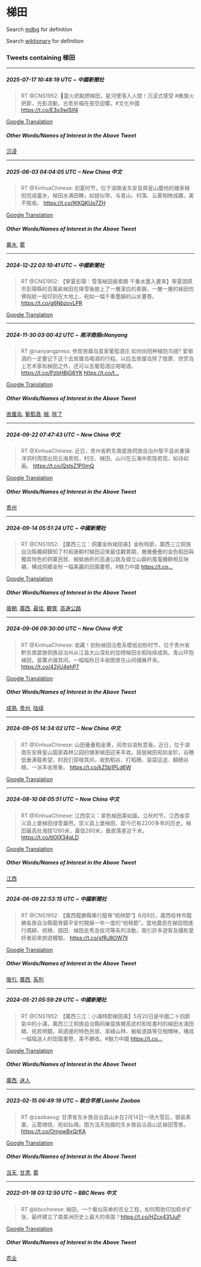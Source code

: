 # 梯田

Search [mdbg](https://www.mdbg.net/chinese/dictionary?page=worddict&wdrst=0&wdqb=梯田) for definition

Search [wiktionary](https://en.wiktionary.org/wiki/梯田) for definition

### Tweets containing 梯田

___
##### 2025-07-17 10:48:19 UTC ~ 中國新聞社
> RT @CNS1952: 🤩當火把點燃梯田，星河便落入人間！沉浸式感受 #彝族火把節，光影流動，古老祈福在夜空迴響。#文化中國 https://t.co/E3o3wlSif4

[Google Translation](https://translate.google.com/?hi=en&tab=TT&sl=zh-CN&tl=en&op=translate&text=RT+%40CNS1952%3A+%F0%9F%A4%A9%E7%95%B6%E7%81%AB%E6%8A%8A%E9%BB%9E%E7%87%83%E6%A2%AF%E7%94%B0%EF%BC%8C%E6%98%9F%E6%B2%B3%E4%BE%BF%E8%90%BD%E5%85%A5%E4%BA%BA%E9%96%93%EF%BC%81%E6%B2%89%E6%B5%B8%E5%BC%8F%E6%84%9F%E5%8F%97+%23%E5%BD%9D%E6%97%8F%E7%81%AB%E6%8A%8A%E7%AF%80%EF%BC%8C%E5%85%89%E5%BD%B1%E6%B5%81%E5%8B%95%EF%BC%8C%E5%8F%A4%E8%80%81%E7%A5%88%E7%A6%8F%E5%9C%A8%E5%A4%9C%E7%A9%BA%E8%BF%B4%E9%9F%BF%E3%80%82%23%E6%96%87%E5%8C%96%E4%B8%AD%E5%9C%8B+https%3A%2F%2Ft.co%2FE3o3wlSif4)
##### Other Words/Names of Interest in the Above Tweet
[沉浸](沉浸.md)
___
##### 2025-06-03 04:04:05 UTC ~ New China 中文
> RT @XinhuaChinese: 初夏时节，位于湖南省东安县舜皇山腹地的塘家梯田完成蓄水，梯田水满田畴，如链似带，与青山、村落、云雾相映成趣，美不胜收。 https://t.co/IKKQKUo7ZH

[Google Translation](https://translate.google.com/?hi=en&tab=TT&sl=zh-CN&tl=en&op=translate&text=RT+%40XinhuaChinese%3A+%E5%88%9D%E5%A4%8F%E6%97%B6%E8%8A%82%EF%BC%8C%E4%BD%8D%E4%BA%8E%E6%B9%96%E5%8D%97%E7%9C%81%E4%B8%9C%E5%AE%89%E5%8E%BF%E8%88%9C%E7%9A%87%E5%B1%B1%E8%85%B9%E5%9C%B0%E7%9A%84%E5%A1%98%E5%AE%B6%E6%A2%AF%E7%94%B0%E5%AE%8C%E6%88%90%E8%93%84%E6%B0%B4%EF%BC%8C%E6%A2%AF%E7%94%B0%E6%B0%B4%E6%BB%A1%E7%94%B0%E7%95%B4%EF%BC%8C%E5%A6%82%E9%93%BE%E4%BC%BC%E5%B8%A6%EF%BC%8C%E4%B8%8E%E9%9D%92%E5%B1%B1%E3%80%81%E6%9D%91%E8%90%BD%E3%80%81%E4%BA%91%E9%9B%BE%E7%9B%B8%E6%98%A0%E6%88%90%E8%B6%A3%EF%BC%8C%E7%BE%8E%E4%B8%8D%E8%83%9C%E6%94%B6%E3%80%82+https%3A%2F%2Ft.co%2FIKKQKUo7ZH)
##### Other Words/Names of Interest in the Above Tweet
[蓄水](蓄水.md), [雾](雾.md)
___
##### 2024-12-22 03:10:41 UTC ~ 中國新聞社
> RT @CNS1952: 【寧夏彭陽：雪落梯田披素錦 千重水墨入畫來】寧夏固原市彭陽縣的百萬畝梯田在降雪後披上了一層潔白的素錦，一層一層的梯田仿佛指紋一般印刻在大地上，宛如一幅千重墨韻的山水畫卷。 https://t.co/g6NbzovLPR

[Google Translation](https://translate.google.com/?hi=en&tab=TT&sl=zh-CN&tl=en&op=translate&text=RT+%40CNS1952%3A+%E3%80%90%E5%AF%A7%E5%A4%8F%E5%BD%AD%E9%99%BD%EF%BC%9A%E9%9B%AA%E8%90%BD%E6%A2%AF%E7%94%B0%E6%8A%AB%E7%B4%A0%E9%8C%A6+%E5%8D%83%E9%87%8D%E6%B0%B4%E5%A2%A8%E5%85%A5%E7%95%AB%E4%BE%86%E3%80%91%E5%AF%A7%E5%A4%8F%E5%9B%BA%E5%8E%9F%E5%B8%82%E5%BD%AD%E9%99%BD%E7%B8%A3%E7%9A%84%E7%99%BE%E8%90%AC%E7%95%9D%E6%A2%AF%E7%94%B0%E5%9C%A8%E9%99%8D%E9%9B%AA%E5%BE%8C%E6%8A%AB%E4%B8%8A%E4%BA%86%E4%B8%80%E5%B1%A4%E6%BD%94%E7%99%BD%E7%9A%84%E7%B4%A0%E9%8C%A6%EF%BC%8C%E4%B8%80%E5%B1%A4%E4%B8%80%E5%B1%A4%E7%9A%84%E6%A2%AF%E7%94%B0%E4%BB%BF%E4%BD%9B%E6%8C%87%E7%B4%8B%E4%B8%80%E8%88%AC%E5%8D%B0%E5%88%BB%E5%9C%A8%E5%A4%A7%E5%9C%B0%E4%B8%8A%EF%BC%8C%E5%AE%9B%E5%A6%82%E4%B8%80%E5%B9%85%E5%8D%83%E9%87%8D%E5%A2%A8%E9%9F%BB%E7%9A%84%E5%B1%B1%E6%B0%B4%E7%95%AB%E5%8D%B7%E3%80%82+https%3A%2F%2Ft.co%2Fg6NbzovLPR)
___
##### 2024-11-30 03:00:42 UTC ~ 南洋商报eNanyang
> RT @nanyangpress: 参观峇厘岛首家葡萄酒庄 如何向阳种植防鸟贼? 爱喝酒的一定要记下这个去峇厘岛喝酒的行程。以后去峇厘岛除了按摩、欣赏岛上艺术家和梯田之外，还可以去葡萄酒庄喝喝酒。https://t.co/PzbHBjG6YK https://t.co/t…

[Google Translation](https://translate.google.com/?hi=en&tab=TT&sl=zh-CN&tl=en&op=translate&text=RT+%40nanyangpress%3A+%E5%8F%82%E8%A7%82%E5%B3%87%E5%8E%98%E5%B2%9B%E9%A6%96%E5%AE%B6%E8%91%A1%E8%90%84%E9%85%92%E5%BA%84+%E5%A6%82%E4%BD%95%E5%90%91%E9%98%B3%E7%A7%8D%E6%A4%8D%E9%98%B2%E9%B8%9F%E8%B4%BC%3F+%E7%88%B1%E5%96%9D%E9%85%92%E7%9A%84%E4%B8%80%E5%AE%9A%E8%A6%81%E8%AE%B0%E4%B8%8B%E8%BF%99%E4%B8%AA%E5%8E%BB%E5%B3%87%E5%8E%98%E5%B2%9B%E5%96%9D%E9%85%92%E7%9A%84%E8%A1%8C%E7%A8%8B%E3%80%82%E4%BB%A5%E5%90%8E%E5%8E%BB%E5%B3%87%E5%8E%98%E5%B2%9B%E9%99%A4%E4%BA%86%E6%8C%89%E6%91%A9%E3%80%81%E6%AC%A3%E8%B5%8F%E5%B2%9B%E4%B8%8A%E8%89%BA%E6%9C%AF%E5%AE%B6%E5%92%8C%E6%A2%AF%E7%94%B0%E4%B9%8B%E5%A4%96%EF%BC%8C%E8%BF%98%E5%8F%AF%E4%BB%A5%E5%8E%BB%E8%91%A1%E8%90%84%E9%85%92%E5%BA%84%E5%96%9D%E5%96%9D%E9%85%92%E3%80%82https%3A%2F%2Ft.co%2FPzbHBjG6YK+https%3A%2F%2Ft.co%2Ft%E2%80%A6)
##### Other Words/Names of Interest in the Above Tweet
[峇厘岛](峇厘岛.md), [葡萄酒](葡萄酒.md), [贼](贼.md), [除了](除了.md)
___
##### 2024-09-22 07:47:43 UTC ~ New China 中文
> RT @XinhuaChinese: 近日，贵州省黔东南苗族侗族自治州黎平县尚重镇洋洞村周围出现云海景观，村庄、梯田、山川在云海中若隐若现，如诗如画。 https://t.co/QstsZ1P0mQ

[Google Translation](https://translate.google.com/?hi=en&tab=TT&sl=zh-CN&tl=en&op=translate&text=RT+%40XinhuaChinese%3A+%E8%BF%91%E6%97%A5%EF%BC%8C%E8%B4%B5%E5%B7%9E%E7%9C%81%E9%BB%94%E4%B8%9C%E5%8D%97%E8%8B%97%E6%97%8F%E4%BE%97%E6%97%8F%E8%87%AA%E6%B2%BB%E5%B7%9E%E9%BB%8E%E5%B9%B3%E5%8E%BF%E5%B0%9A%E9%87%8D%E9%95%87%E6%B4%8B%E6%B4%9E%E6%9D%91%E5%91%A8%E5%9B%B4%E5%87%BA%E7%8E%B0%E4%BA%91%E6%B5%B7%E6%99%AF%E8%A7%82%EF%BC%8C%E6%9D%91%E5%BA%84%E3%80%81%E6%A2%AF%E7%94%B0%E3%80%81%E5%B1%B1%E5%B7%9D%E5%9C%A8%E4%BA%91%E6%B5%B7%E4%B8%AD%E8%8B%A5%E9%9A%90%E8%8B%A5%E7%8E%B0%EF%BC%8C%E5%A6%82%E8%AF%97%E5%A6%82%E7%94%BB%E3%80%82+https%3A%2F%2Ft.co%2FQstsZ1P0mQ)
##### Other Words/Names of Interest in the Above Tweet
[贵州](贵州.md)
___
##### 2024-09-14 05:51:24 UTC ~ 中國新聞社
> RT @CNS1952: 【廣西三江：侗寨金秋梯田美】金秋時節，廣西三江侗族自治縣獨峒鎮知了村和唐朝村梯田迎來最佳觀賞期，層層疊疊的金色稻田與獨具特色的侗寨民居、蜿蜒曲折的高速公路及聳立山巔的風電機群相互映襯，構成侗鄉金秋一幅美麗的田園畫卷。#魅力中國 https://t.co…

[Google Translation](https://translate.google.com/?hi=en&tab=TT&sl=zh-CN&tl=en&op=translate&text=RT+%40CNS1952%3A+%E3%80%90%E5%BB%A3%E8%A5%BF%E4%B8%89%E6%B1%9F%EF%BC%9A%E4%BE%97%E5%AF%A8%E9%87%91%E7%A7%8B%E6%A2%AF%E7%94%B0%E7%BE%8E%E3%80%91%E9%87%91%E7%A7%8B%E6%99%82%E7%AF%80%EF%BC%8C%E5%BB%A3%E8%A5%BF%E4%B8%89%E6%B1%9F%E4%BE%97%E6%97%8F%E8%87%AA%E6%B2%BB%E7%B8%A3%E7%8D%A8%E5%B3%92%E9%8E%AE%E7%9F%A5%E4%BA%86%E6%9D%91%E5%92%8C%E5%94%90%E6%9C%9D%E6%9D%91%E6%A2%AF%E7%94%B0%E8%BF%8E%E4%BE%86%E6%9C%80%E4%BD%B3%E8%A7%80%E8%B3%9E%E6%9C%9F%EF%BC%8C%E5%B1%A4%E5%B1%A4%E7%96%8A%E7%96%8A%E7%9A%84%E9%87%91%E8%89%B2%E7%A8%BB%E7%94%B0%E8%88%87%E7%8D%A8%E5%85%B7%E7%89%B9%E8%89%B2%E7%9A%84%E4%BE%97%E5%AF%A8%E6%B0%91%E5%B1%85%E3%80%81%E8%9C%BF%E8%9C%92%E6%9B%B2%E6%8A%98%E7%9A%84%E9%AB%98%E9%80%9F%E5%85%AC%E8%B7%AF%E5%8F%8A%E8%81%B3%E7%AB%8B%E5%B1%B1%E5%B7%94%E7%9A%84%E9%A2%A8%E9%9B%BB%E6%A9%9F%E7%BE%A4%E7%9B%B8%E4%BA%92%E6%98%A0%E8%A5%AF%EF%BC%8C%E6%A7%8B%E6%88%90%E4%BE%97%E9%84%89%E9%87%91%E7%A7%8B%E4%B8%80%E5%B9%85%E7%BE%8E%E9%BA%97%E7%9A%84%E7%94%B0%E5%9C%92%E7%95%AB%E5%8D%B7%E3%80%82%23%E9%AD%85%E5%8A%9B%E4%B8%AD%E5%9C%8B+https%3A%2F%2Ft.co%E2%80%A6)
##### Other Words/Names of Interest in the Above Tweet
[唐朝](唐朝.md), [廣西](廣西.md), [最佳](最佳.md), [觀賞](觀賞.md), [高速公路](高速公路.md)
___
##### 2024-09-06 09:30:00 UTC ~ New China 中文
> RT @XinhuaChinese: 收藏！初秋梯田治愈系壁纸初秋时节，位于贵州省黔东南苗族侗族自治州从江县大山深处的加榜梯田水稻陆续成熟。青山环抱梯田，苗寨点缀其间，一幅幅秋日丰收图景在山间铺展开来。 https://t.co/42jiU4ehP7

[Google Translation](https://translate.google.com/?hi=en&tab=TT&sl=zh-CN&tl=en&op=translate&text=RT+%40XinhuaChinese%3A+%E6%94%B6%E8%97%8F%EF%BC%81%E5%88%9D%E7%A7%8B%E6%A2%AF%E7%94%B0%E6%B2%BB%E6%84%88%E7%B3%BB%E5%A3%81%E7%BA%B8%E5%88%9D%E7%A7%8B%E6%97%B6%E8%8A%82%EF%BC%8C%E4%BD%8D%E4%BA%8E%E8%B4%B5%E5%B7%9E%E7%9C%81%E9%BB%94%E4%B8%9C%E5%8D%97%E8%8B%97%E6%97%8F%E4%BE%97%E6%97%8F%E8%87%AA%E6%B2%BB%E5%B7%9E%E4%BB%8E%E6%B1%9F%E5%8E%BF%E5%A4%A7%E5%B1%B1%E6%B7%B1%E5%A4%84%E7%9A%84%E5%8A%A0%E6%A6%9C%E6%A2%AF%E7%94%B0%E6%B0%B4%E7%A8%BB%E9%99%86%E7%BB%AD%E6%88%90%E7%86%9F%E3%80%82%E9%9D%92%E5%B1%B1%E7%8E%AF%E6%8A%B1%E6%A2%AF%E7%94%B0%EF%BC%8C%E8%8B%97%E5%AF%A8%E7%82%B9%E7%BC%80%E5%85%B6%E9%97%B4%EF%BC%8C%E4%B8%80%E5%B9%85%E5%B9%85%E7%A7%8B%E6%97%A5%E4%B8%B0%E6%94%B6%E5%9B%BE%E6%99%AF%E5%9C%A8%E5%B1%B1%E9%97%B4%E9%93%BA%E5%B1%95%E5%BC%80%E6%9D%A5%E3%80%82+https%3A%2F%2Ft.co%2F42jiU4ehP7)
##### Other Words/Names of Interest in the Above Tweet
[成熟](成熟.md), [贵州](贵州.md), [陆续](陆续.md)
___
##### 2024-09-05 14:34:02 UTC ~ New China 中文
> RT @XinhuaChinese: 山田叠叠稻金黄，风吹谷浪秋意香。近日，位于湖南东安舜皇山国家森林公园的塘家梯田迎来丰收。层层梯田宛如金阶，谷穗低垂满载希望。村民们穿梭其间，收割稻谷、打稻穗、装袋运送、翻晒谷粮，一派丰收景象。 https://t.co/kZ5b1PLd6W

[Google Translation](https://translate.google.com/?hi=en&tab=TT&sl=zh-CN&tl=en&op=translate&text=RT+%40XinhuaChinese%3A+%E5%B1%B1%E7%94%B0%E5%8F%A0%E5%8F%A0%E7%A8%BB%E9%87%91%E9%BB%84%EF%BC%8C%E9%A3%8E%E5%90%B9%E8%B0%B7%E6%B5%AA%E7%A7%8B%E6%84%8F%E9%A6%99%E3%80%82%E8%BF%91%E6%97%A5%EF%BC%8C%E4%BD%8D%E4%BA%8E%E6%B9%96%E5%8D%97%E4%B8%9C%E5%AE%89%E8%88%9C%E7%9A%87%E5%B1%B1%E5%9B%BD%E5%AE%B6%E6%A3%AE%E6%9E%97%E5%85%AC%E5%9B%AD%E7%9A%84%E5%A1%98%E5%AE%B6%E6%A2%AF%E7%94%B0%E8%BF%8E%E6%9D%A5%E4%B8%B0%E6%94%B6%E3%80%82%E5%B1%82%E5%B1%82%E6%A2%AF%E7%94%B0%E5%AE%9B%E5%A6%82%E9%87%91%E9%98%B6%EF%BC%8C%E8%B0%B7%E7%A9%97%E4%BD%8E%E5%9E%82%E6%BB%A1%E8%BD%BD%E5%B8%8C%E6%9C%9B%E3%80%82%E6%9D%91%E6%B0%91%E4%BB%AC%E7%A9%BF%E6%A2%AD%E5%85%B6%E9%97%B4%EF%BC%8C%E6%94%B6%E5%89%B2%E7%A8%BB%E8%B0%B7%E3%80%81%E6%89%93%E7%A8%BB%E7%A9%97%E3%80%81%E8%A3%85%E8%A2%8B%E8%BF%90%E9%80%81%E3%80%81%E7%BF%BB%E6%99%92%E8%B0%B7%E7%B2%AE%EF%BC%8C%E4%B8%80%E6%B4%BE%E4%B8%B0%E6%94%B6%E6%99%AF%E8%B1%A1%E3%80%82+https%3A%2F%2Ft.co%2FkZ5b1PLd6W)
___
##### 2024-08-10 08:05:51 UTC ~ New China 中文
> RT @XinhuaChinese: 江西崇义：翠色梯田美如画。立秋时节，江西省崇义县上堡梯田绿意盎然。崇义县上堡梯田，距今已有2200多年的历史。梯田最高处海拔1260米，最低280米，垂直落差近千米。 https://t.co/tIOIX34qLD

[Google Translation](https://translate.google.com/?hi=en&tab=TT&sl=zh-CN&tl=en&op=translate&text=RT+%40XinhuaChinese%3A+%E6%B1%9F%E8%A5%BF%E5%B4%87%E4%B9%89%EF%BC%9A%E7%BF%A0%E8%89%B2%E6%A2%AF%E7%94%B0%E7%BE%8E%E5%A6%82%E7%94%BB%E3%80%82%E7%AB%8B%E7%A7%8B%E6%97%B6%E8%8A%82%EF%BC%8C%E6%B1%9F%E8%A5%BF%E7%9C%81%E5%B4%87%E4%B9%89%E5%8E%BF%E4%B8%8A%E5%A0%A1%E6%A2%AF%E7%94%B0%E7%BB%BF%E6%84%8F%E7%9B%8E%E7%84%B6%E3%80%82%E5%B4%87%E4%B9%89%E5%8E%BF%E4%B8%8A%E5%A0%A1%E6%A2%AF%E7%94%B0%EF%BC%8C%E8%B7%9D%E4%BB%8A%E5%B7%B2%E6%9C%892200%E5%A4%9A%E5%B9%B4%E7%9A%84%E5%8E%86%E5%8F%B2%E3%80%82%E6%A2%AF%E7%94%B0%E6%9C%80%E9%AB%98%E5%A4%84%E6%B5%B7%E6%8B%941260%E7%B1%B3%EF%BC%8C%E6%9C%80%E4%BD%8E280%E7%B1%B3%EF%BC%8C%E5%9E%82%E7%9B%B4%E8%90%BD%E5%B7%AE%E8%BF%91%E5%8D%83%E7%B1%B3%E3%80%82+https%3A%2F%2Ft.co%2FtIOIX34qLD)
##### Other Words/Names of Interest in the Above Tweet
[江西](江西.md)
___
##### 2024-06-09 22:53:15 UTC ~ 中國新聞社
> RT @CNS1952: 【廣西龍勝縣舉行龍脊“梳秧節”】6月9日，廣西桂林市龍勝各族自治縣龍脊鎮平安村開展一年一度的“梳秧節”。當地農民在梯田間進行偶耕、梳秧、插田、梯田走秀及拔河等系列活動，吸引許多遊客及攝影愛好者前來旅遊體驗。 https://t.co/sfRJ8OW7ll

[Google Translation](https://translate.google.com/?hi=en&tab=TT&sl=zh-CN&tl=en&op=translate&text=RT+%40CNS1952%3A+%E3%80%90%E5%BB%A3%E8%A5%BF%E9%BE%8D%E5%8B%9D%E7%B8%A3%E8%88%89%E8%A1%8C%E9%BE%8D%E8%84%8A%E2%80%9C%E6%A2%B3%E7%A7%A7%E7%AF%80%E2%80%9D%E3%80%916%E6%9C%889%E6%97%A5%EF%BC%8C%E5%BB%A3%E8%A5%BF%E6%A1%82%E6%9E%97%E5%B8%82%E9%BE%8D%E5%8B%9D%E5%90%84%E6%97%8F%E8%87%AA%E6%B2%BB%E7%B8%A3%E9%BE%8D%E8%84%8A%E9%8E%AE%E5%B9%B3%E5%AE%89%E6%9D%91%E9%96%8B%E5%B1%95%E4%B8%80%E5%B9%B4%E4%B8%80%E5%BA%A6%E7%9A%84%E2%80%9C%E6%A2%B3%E7%A7%A7%E7%AF%80%E2%80%9D%E3%80%82%E7%95%B6%E5%9C%B0%E8%BE%B2%E6%B0%91%E5%9C%A8%E6%A2%AF%E7%94%B0%E9%96%93%E9%80%B2%E8%A1%8C%E5%81%B6%E8%80%95%E3%80%81%E6%A2%B3%E7%A7%A7%E3%80%81%E6%8F%92%E7%94%B0%E3%80%81%E6%A2%AF%E7%94%B0%E8%B5%B0%E7%A7%80%E5%8F%8A%E6%8B%94%E6%B2%B3%E7%AD%89%E7%B3%BB%E5%88%97%E6%B4%BB%E5%8B%95%EF%BC%8C%E5%90%B8%E5%BC%95%E8%A8%B1%E5%A4%9A%E9%81%8A%E5%AE%A2%E5%8F%8A%E6%94%9D%E5%BD%B1%E6%84%9B%E5%A5%BD%E8%80%85%E5%89%8D%E4%BE%86%E6%97%85%E9%81%8A%E9%AB%94%E9%A9%97%E3%80%82+https%3A%2F%2Ft.co%2FsfRJ8OW7ll)
##### Other Words/Names of Interest in the Above Tweet
[吸引](吸引.md), [廣西](廣西.md), [系列](系列.md)
___
##### 2024-05-21 05:59:29 UTC ~ 中國新聞社
> RT @CNS1952: 【廣西三江：小滿時節梯田美】5月20日是中國二十四節氣中的小滿，廣西三江侗族自治縣同樂苗族鄉高武村和桂書村的梯田水滿田疇、宛若明鏡，與週邊的特色民居、翠綠山林、蜿蜒道路等交相輝映，構成一幅幅迷人的田園畫卷，美不勝收。#魅力中國 https://t.co…

[Google Translation](https://translate.google.com/?hi=en&tab=TT&sl=zh-CN&tl=en&op=translate&text=RT+%40CNS1952%3A+%E3%80%90%E5%BB%A3%E8%A5%BF%E4%B8%89%E6%B1%9F%EF%BC%9A%E5%B0%8F%E6%BB%BF%E6%99%82%E7%AF%80%E6%A2%AF%E7%94%B0%E7%BE%8E%E3%80%915%E6%9C%8820%E6%97%A5%E6%98%AF%E4%B8%AD%E5%9C%8B%E4%BA%8C%E5%8D%81%E5%9B%9B%E7%AF%80%E6%B0%A3%E4%B8%AD%E7%9A%84%E5%B0%8F%E6%BB%BF%EF%BC%8C%E5%BB%A3%E8%A5%BF%E4%B8%89%E6%B1%9F%E4%BE%97%E6%97%8F%E8%87%AA%E6%B2%BB%E7%B8%A3%E5%90%8C%E6%A8%82%E8%8B%97%E6%97%8F%E9%84%89%E9%AB%98%E6%AD%A6%E6%9D%91%E5%92%8C%E6%A1%82%E6%9B%B8%E6%9D%91%E7%9A%84%E6%A2%AF%E7%94%B0%E6%B0%B4%E6%BB%BF%E7%94%B0%E7%96%87%E3%80%81%E5%AE%9B%E8%8B%A5%E6%98%8E%E9%8F%A1%EF%BC%8C%E8%88%87%E9%80%B1%E9%82%8A%E7%9A%84%E7%89%B9%E8%89%B2%E6%B0%91%E5%B1%85%E3%80%81%E7%BF%A0%E7%B6%A0%E5%B1%B1%E6%9E%97%E3%80%81%E8%9C%BF%E8%9C%92%E9%81%93%E8%B7%AF%E7%AD%89%E4%BA%A4%E7%9B%B8%E8%BC%9D%E6%98%A0%EF%BC%8C%E6%A7%8B%E6%88%90%E4%B8%80%E5%B9%85%E5%B9%85%E8%BF%B7%E4%BA%BA%E7%9A%84%E7%94%B0%E5%9C%92%E7%95%AB%E5%8D%B7%EF%BC%8C%E7%BE%8E%E4%B8%8D%E5%8B%9D%E6%94%B6%E3%80%82%23%E9%AD%85%E5%8A%9B%E4%B8%AD%E5%9C%8B+https%3A%2F%2Ft.co%E2%80%A6)
##### Other Words/Names of Interest in the Above Tweet
[廣西](廣西.md), [迷人](迷人.md)
___
##### 2023-02-15 06:49:19 UTC ~ 联合早报 Lianhe Zaobao
> RT @zaobaosg: 甘肃省东乡族自治县山乡在2月14日一场大雪后，银装素裹，云雾缭绕，宛如仙境。图为当天拍摄的东乡族自治县山区梯田雪景。https://t.co/OmgwBxQrKA

[Google Translation](https://translate.google.com/?hi=en&tab=TT&sl=zh-CN&tl=en&op=translate&text=RT+%40zaobaosg%3A+%E7%94%98%E8%82%83%E7%9C%81%E4%B8%9C%E4%B9%A1%E6%97%8F%E8%87%AA%E6%B2%BB%E5%8E%BF%E5%B1%B1%E4%B9%A1%E5%9C%A82%E6%9C%8814%E6%97%A5%E4%B8%80%E5%9C%BA%E5%A4%A7%E9%9B%AA%E5%90%8E%EF%BC%8C%E9%93%B6%E8%A3%85%E7%B4%A0%E8%A3%B9%EF%BC%8C%E4%BA%91%E9%9B%BE%E7%BC%AD%E7%BB%95%EF%BC%8C%E5%AE%9B%E5%A6%82%E4%BB%99%E5%A2%83%E3%80%82%E5%9B%BE%E4%B8%BA%E5%BD%93%E5%A4%A9%E6%8B%8D%E6%91%84%E7%9A%84%E4%B8%9C%E4%B9%A1%E6%97%8F%E8%87%AA%E6%B2%BB%E5%8E%BF%E5%B1%B1%E5%8C%BA%E6%A2%AF%E7%94%B0%E9%9B%AA%E6%99%AF%E3%80%82https%3A%2F%2Ft.co%2FOmgwBxQrKA)
##### Other Words/Names of Interest in the Above Tweet
[当天](当天.md), [甘肃](甘肃.md), [雾](雾.md)
___
##### 2022-01-18 03:12:50 UTC ~ BBC News 中文
> RT @bbcchinese: 梯田，一个看似简单的农业工程，如何帮助印加稳步扩张、最终建立了南美洲历史上最大的帝国？https://t.co/HZcx431JuP

[Google Translation](https://translate.google.com/?hi=en&tab=TT&sl=zh-CN&tl=en&op=translate&text=RT+%40bbcchinese%3A+%E6%A2%AF%E7%94%B0%EF%BC%8C%E4%B8%80%E4%B8%AA%E7%9C%8B%E4%BC%BC%E7%AE%80%E5%8D%95%E7%9A%84%E5%86%9C%E4%B8%9A%E5%B7%A5%E7%A8%8B%EF%BC%8C%E5%A6%82%E4%BD%95%E5%B8%AE%E5%8A%A9%E5%8D%B0%E5%8A%A0%E7%A8%B3%E6%AD%A5%E6%89%A9%E5%BC%A0%E3%80%81%E6%9C%80%E7%BB%88%E5%BB%BA%E7%AB%8B%E4%BA%86%E5%8D%97%E7%BE%8E%E6%B4%B2%E5%8E%86%E5%8F%B2%E4%B8%8A%E6%9C%80%E5%A4%A7%E7%9A%84%E5%B8%9D%E5%9B%BD%EF%BC%9Fhttps%3A%2F%2Ft.co%2FHZcx431JuP)
##### Other Words/Names of Interest in the Above Tweet
[农业](农业.md)
